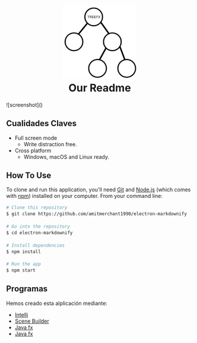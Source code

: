 
<h1 align="center">
  <br>
  <a href="https://github.com/tuesta/treefx/tree/master"><img src="assets/images/Logo.png" alt="Treefx" height="200"></a>
  <br>
  Our Readme
  <br>
</h1>

<h4 align="center"></h4>
![screenshot]()

## Cualidades Claves


* Full screen mode
  - Write distraction free.
* Cross platform
  - Windows, macOS and Linux ready.

## How To Use

To clone and run this application, you'll need [Git](https://git-scm.com) and [Node.js](https://nodejs.org/en/download/) (which comes with [npm](http://npmjs.com)) installed on your computer. From your command line:

```bash
# Clone this repository
$ git clone https://github.com/amitmerchant1990/electron-markdownify

# Go into the repository
$ cd electron-markdownify

# Install dependencies
$ npm install

# Run the app
$ npm start
```
## Programas

Hemos creado esta alplicación mediante:

- [Intellj](https://www.jetbrains.com/idea/)
- [Scene Builder](https://gluonhq.com/products/scene-builder/)
- [Java fx]()
- [Java fx]()
